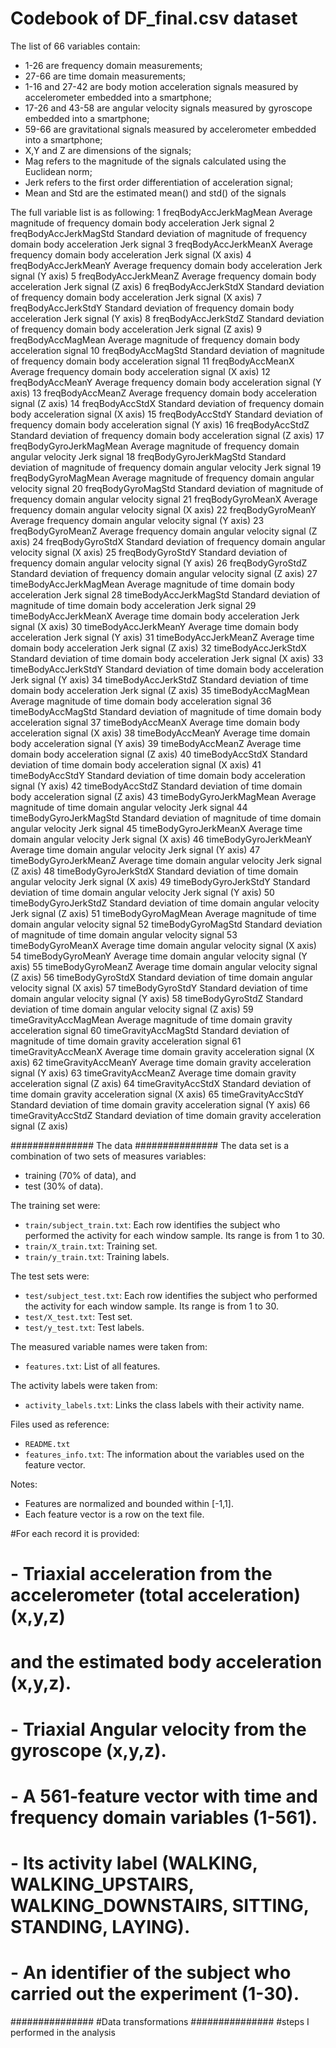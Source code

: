 Codebook of DF_final.csv dataset
================================

The list of 66 variables contain:

- 1-26 are frequency domain measurements;
- 27-66 are time domain measurements;
- 1-16 and 27-42 are body motion acceleration signals measured by accelerometer embedded into a smartphone;
- 17-26 and 43-58 are angular velocity signals measured by gyroscope embedded into a smartphone;
- 59-66 are gravitational signals measured by accelerometer embedded into a smartphone;
- X,Y and Z are dimensions of the signals;
- Mag refers to the magnitude of the signals calculated using the Euclidean norm;
- Jerk refers to the first order differentiation of acceleration signal; 
- Mean and Std are the estimated mean() and std() of the signals

The full variable list is as following:
1   freqBodyAccJerkMagMean      Average magnitude of frequency domain body acceleration Jerk signal
2    freqBodyAccJerkMagStd      Standard deviation of magnitude of frequency domain body acceleration Jerk signal
3     freqBodyAccJerkMeanX      Average frequency domain body acceleration Jerk signal (X axis)
4     freqBodyAccJerkMeanY      Average frequency domain body acceleration Jerk signal (Y axis)
5     freqBodyAccJerkMeanZ      Average frequency domain body acceleration Jerk signal (Z axis)
6      freqBodyAccJerkStdX      Standard deviation of frequency domain body acceleration Jerk signal (X axis)
7      freqBodyAccJerkStdY      Standard deviation of frequency domain body acceleration Jerk signal (Y axis)
8      freqBodyAccJerkStdZ      Standard deviation of frequency domain body acceleration Jerk signal (Z axis)
9       freqBodyAccMagMean      Average magnitude of frequency domain body acceleration signal
10       freqBodyAccMagStd      Standard deviation of magnitude of frequency domain body acceleration signal
11        freqBodyAccMeanX      Average frequency domain body acceleration signal (X axis)
12        freqBodyAccMeanY      Average frequency domain body acceleration signal (Y axis)
13        freqBodyAccMeanZ      Average frequency domain body acceleration signal (Z axis)
14         freqBodyAccStdX      Standard deviation of frequency domain body acceleration signal (X axis)
15         freqBodyAccStdY      Standard deviation of frequency domain body acceleration signal (Y axis)
16         freqBodyAccStdZ      Standard deviation of frequency domain body acceleration signal (Z axis)
17 freqBodyGyroJerkMagMean      Average magnitude of frequency domain angular velocity Jerk signal
18  freqBodyGyroJerkMagStd      Standard deviation of magnitude of frequency domain angular velocity Jerk signal
19     freqBodyGyroMagMean      Average magnitude of frequency domain angular velocity signal
20      freqBodyGyroMagStd      Standard deviation of magnitude of frequency domain angular velocity signal
21       freqBodyGyroMeanX      Average frequency domain angular velocity signal (X axis)
22       freqBodyGyroMeanY      Average frequency domain angular velocity signal (Y axis)
23       freqBodyGyroMeanZ      Average frequency domain angular velocity signal (Z axis)
24        freqBodyGyroStdX      Standard deviation of frequency domain angular velocity signal (X axis)
25        freqBodyGyroStdY      Standard deviation of frequency domain angular velocity signal (Y axis)
26        freqBodyGyroStdZ      Standard deviation of frequency domain angular velocity signal (Z axis)
27  timeBodyAccJerkMagMean      Average magnitude of time domain body acceleration  Jerk signal
28   timeBodyAccJerkMagStd      Standard deviation of magnitude of time domain body acceleration Jerk signal
29    timeBodyAccJerkMeanX      Average time domain body acceleration Jerk signal (X axis)
30    timeBodyAccJerkMeanY      Average time domain body acceleration Jerk signal (Y axis)
31    timeBodyAccJerkMeanZ      Average time domain body acceleration Jerk signal (Z axis)
32     timeBodyAccJerkStdX      Standard deviation of time domain body acceleration Jerk signal (X axis) 
33     timeBodyAccJerkStdY      Standard deviation of time domain body acceleration Jerk signal (Y axis)
34     timeBodyAccJerkStdZ      Standard deviation of time domain body acceleration Jerk signal (Z axis)
35      timeBodyAccMagMean      Average magnitude of time domain body acceleration signal
36       timeBodyAccMagStd      Standard deviation of magnitude of time domain body acceleration signal
37        timeBodyAccMeanX      Average time domain body acceleration signal (X axis)
38        timeBodyAccMeanY      Average time domain body acceleration signal (Y axis)
39        timeBodyAccMeanZ      Average time domain body acceleration signal (Z axis)
40         timeBodyAccStdX      Standard deviation of time domain body acceleration signal (X axis)
41         timeBodyAccStdY      Standard deviation of time domain body acceleration signal (Y axis)
42         timeBodyAccStdZ      Standard deviation of time domain body acceleration signal (Z axis)
43 timeBodyGyroJerkMagMean      Average magnitude of time domain angular velocity Jerk signal
44  timeBodyGyroJerkMagStd      Standard deviation of magnitude of time domain angular velocity Jerk signal
45   timeBodyGyroJerkMeanX      Average time domain angular velocity Jerk signal (X axis)
46   timeBodyGyroJerkMeanY      Average time domain angular velocity Jerk signal (Y axis)
47   timeBodyGyroJerkMeanZ      Average time domain angular velocity Jerk signal (Z axis)
48    timeBodyGyroJerkStdX      Standard deviation of time domain angular velocity Jerk signal (X axis)
49    timeBodyGyroJerkStdY      Standard deviation of time domain angular velocity Jerk signal (Y axis)
50    timeBodyGyroJerkStdZ      Standard deviation of time domain angular velocity Jerk signal (Z axis)
51     timeBodyGyroMagMean      Average magnitude of time domain angular velocity signal
52      timeBodyGyroMagStd      Standard deviation of magnitude of time domain angular velocity signal
53       timeBodyGyroMeanX      Average time domain  angular velocity signal (X axis)
54       timeBodyGyroMeanY      Average time domain  angular velocity signal (Y axis)
55       timeBodyGyroMeanZ      Average time domain  angular velocity signal (Z axis)
56        timeBodyGyroStdX      Standard deviation of time domain  angular velocity signal (X axis)
57        timeBodyGyroStdY      Standard deviation of time domain  angular velocity signal (Y axis)
58        timeBodyGyroStdZ      Standard deviation of time domain  angular velocity signal (Z axis)
59   timeGravityAccMagMean      Average magnitude of time domain gravity acceleration signal
60    timeGravityAccMagStd      Standard deviation of magnitude of time domain gravity acceleration signal
61     timeGravityAccMeanX      Average time domain gravity acceleration signal (X axis)
62     timeGravityAccMeanY      Average time domain gravity acceleration signal (Y axis)
63     timeGravityAccMeanZ      Average time domain gravity acceleration signal (Z axis)
64      timeGravityAccStdX      Standard deviation of time domain gravity acceleration signal (X axis)
65      timeGravityAccStdY      Standard deviation of time domain gravity acceleration signal (Y axis)
66      timeGravityAccStdZ      Standard deviation of time domain gravity acceleration signal (Z axis)

###############
The data 
###############
The data set is a combination of two sets of measures variables: 

- training (70% of data), and 
- test (30% of data).

The training set were:

- `train/subject_train.txt`: Each row identifies the subject who performed the activity for each window sample. Its range is from 1 to 30.
- `train/X_train.txt`: Training set.
- `train/y_train.txt`: Training labels.

The test sets were:
  
- `test/subject_test.txt`: Each row identifies the subject who performed the activity for each window sample. Its range is from 1 to 30.
- `test/X_test.txt`: Test set.
- `test/y_test.txt`: Test labels.

The measured variable names were taken from:
  
- `features.txt`: List of all features.

The activity labels were taken from:
  
- `activity_labels.txt`: Links the class labels with their activity name.

Files used as reference:
  
- `README.txt`
- `features_info.txt`: The information about the variables used on the feature vector.

Notes: 

- Features are normalized and bounded within [-1,1].
- Each feature vector is a row on the text file.



#For each record it is provided:
# - Triaxial acceleration from the accelerometer (total acceleration) (x,y,z)
#     and the estimated body acceleration (x,y,z).
# - Triaxial Angular velocity from the gyroscope (x,y,z). 
# - A 561-feature vector with time and frequency domain variables (1-561). 
# - Its activity label (WALKING, WALKING_UPSTAIRS, WALKING_DOWNSTAIRS, SITTING, STANDING, LAYING). 
# - An identifier of the subject who carried out the experiment (1-30).


###############
#Data transformations 
###############
#steps I performed in the analysis
